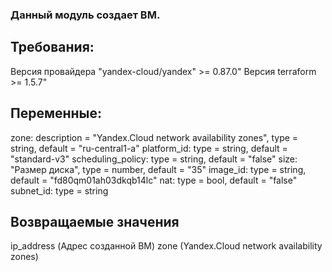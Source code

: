 ### Данный модуль создает ВМ.
## Требования:
Версия провайдера "yandex-cloud/yandex" >= 0.87.0"
Версия terraform >= 1.5.7"

## Переменные:
zone: description = "Yandex.Cloud network availability zones", type = string, default = "ru-central1-a"
platform_id: type = string, default = "standard-v3"
scheduling_policy: type = string, default = "false"
size: "Размер диска", type = number, default = "35"
image_id: type = string, default = "fd80qm01ah03dkqb14lc"
nat: type = bool, default = "false"
subnet_id: type = string

## Возвращаемые значения
ip_address (Адрес созданной ВМ)
zone (Yandex.Cloud network availability zones)
